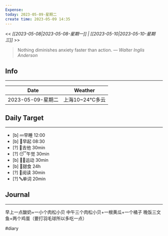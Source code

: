 ```yaml
---
Expense: 
today: 2023-05-09-星期二
create time: 2023-05-09 14:35
---
```


<< *[[2023-05-08|2023-05-08-星期一]] | [[2023-05-10|2023-05-10-星期三]]* >>


> Nothing diminishes anxiety faster than action.
> — <cite>Walter Inglis Anderson</cite>


## Info
***
| Date        | Weather      | 
| ----------- | ------------ |
| 2023-05-09-星期二 |  上海10~24℃多云 |


## Daily Target 
***
- [b] 💤早睡   12:00
- [b] 🌅早起    08:30
- [?] 🎵吉他    30min
- [?] 😴午觉    30min
- [b] 🏃‍♀️运动    30min
- [b] 🚫甜食    24h
- [?] 📖阅读    30min 
- [?] 🔤单词    20min    


##  Journal
***

早上一点酸奶+一小个肉松小贝
中午三个肉松小贝+一根黄瓜+一个橘子
晚饭三文鱼+两个鸡蛋（要打羽毛球所以多吃一点）


#diary